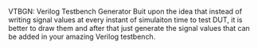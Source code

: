VTBGN: Verilog Testbench Generator
Buit upon the idea that instead of writing signal values at every instant of simulaiton time to test DUT, it is better to draw them and after that just generate the signal values that can be added in your amazing Verilog testbench.
